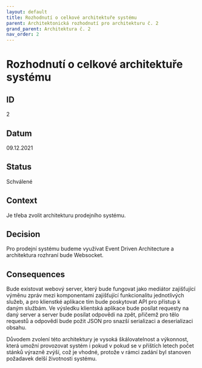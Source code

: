```yaml
---
layout: default
title: Rozhodnutí o celkové architektuře systému
parent: Architektonická rozhodnutí pro architekturu č. 2
grand_parent: Architektura č. 2
nav_order: 2
---
```



# Rozhodnutí o celkové architektuře systému

## ID
2

## Datum
09.12.2021

## Status
Schválené

## Context
Je třeba zvolit architekturu prodejního systému.

## Decision
Pro prodejní systému budeme využívat Event Driven Architecture a architektura rozhraní bude Websocket.

## Consequences
Bude existovat webový server, který bude fungovat jako mediátor zajišťující výměnu zpráv mezi komponentami zajišťující funkcionalitu jednotlivých služeb, a pro klienstké aplikace tím bude poskytovat API pro přístup k daným službám. Ve výsledku klientská aplikace bude posílat requesty na daný server a server bude posílat odpovědi na zpět, přičemž pro tělo requestů a odpovědí bude požit JSON pro snazší serializaci a deserializaci obsahu.

Důvodem zvolení této architektury je vysoká škálovatelnost a výkonnost, která umožní provozovat systém i pokud v pokud se v příštích letech počet stánků výrazně zvýší, což je vhodné, protože v rámci zadání byl stanoven požadavek delší životnosti systému.
